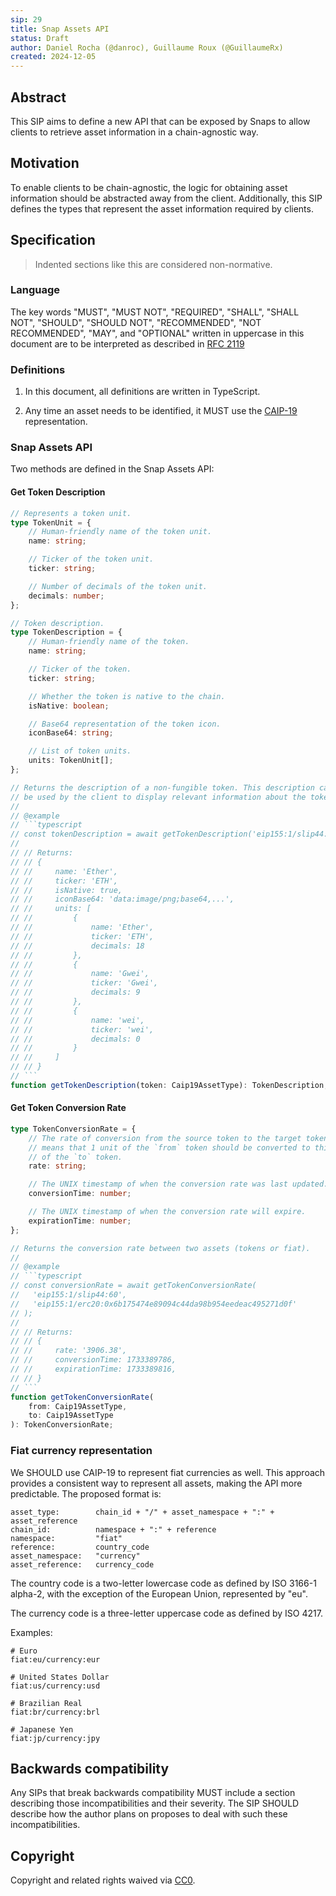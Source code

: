 ```yaml
---
sip: 29
title: Snap Assets API
status: Draft
author: Daniel Rocha (@danroc), Guillaume Roux (@GuillaumeRx)
created: 2024-12-05
---
```


## Abstract

This SIP aims to define a new API that can be exposed by Snaps to allow clients
to retrieve asset information in a chain-agnostic way.

## Motivation

To enable clients to be chain-agnostic, the logic for obtaining asset
information should be abstracted away from the client. Additionally, this SIP
defines the types that represent the asset information required by clients.

## Specification

> Indented sections like this are considered non-normative.

### Language

The key words "MUST", "MUST NOT", "REQUIRED", "SHALL", "SHALL NOT", "SHOULD",
"SHOULD NOT", "RECOMMENDED", "NOT RECOMMENDED", "MAY", and "OPTIONAL" written
in uppercase in this document are to be interpreted as described in [RFC
2119](https://www.ietf.org/rfc/rfc2119.txt)

### Definitions

1. In this document, all definitions are written in TypeScript.

2. Any time an asset needs to be identified, it MUST use the [CAIP-19][caip-19]
representation.

### Snap Assets API

Two methods are defined in the Snap Assets API:

#### Get Token Description

```typescript
// Represents a token unit.
type TokenUnit = {
    // Human-friendly name of the token unit.
    name: string;

    // Ticker of the token unit.
    ticker: string;

    // Number of decimals of the token unit.
    decimals: number;
};

// Token description.
type TokenDescription = {
    // Human-friendly name of the token.
    name: string;

    // Ticker of the token.
    ticker: string;

    // Whether the token is native to the chain.
    isNative: boolean;

    // Base64 representation of the token icon.
    iconBase64: string;

    // List of token units.
    units: TokenUnit[];
};

// Returns the description of a non-fungible token. This description can then
// be used by the client to display relevant information about the token.
//
// @example
// ```typescript
// const tokenDescription = await getTokenDescription('eip155:1/slip44:60');
//
// // Returns:
// // {
// //     name: 'Ether',
// //     ticker: 'ETH',
// //     isNative: true,
// //     iconBase64: 'data:image/png;base64,...',
// //     units: [
// //         {
// //             name: 'Ether',
// //             ticker: 'ETH',
// //             decimals: 18
// //         },
// //         {
// //             name: 'Gwei',
// //             ticker: 'Gwei',
// //             decimals: 9
// //         },
// //         {
// //             name: 'wei',
// //             ticker: 'wei',
// //             decimals: 0
// //         }
// //     ]
// // }
// ```
function getTokenDescription(token: Caip19AssetType): TokenDescription;
```

#### Get Token Conversion Rate

```typescript
type TokenConversionRate = {
    // The rate of conversion from the source token to the target token. It
    // means that 1 unit of the `from` token should be converted to this amount
    // of the `to` token.
    rate: string;

    // The UNIX timestamp of when the conversion rate was last updated.
    conversionTime: number;

    // The UNIX timestamp of when the conversion rate will expire.
    expirationTime: number;
};

// Returns the conversion rate between two assets (tokens or fiat).
//
// @example
// ```typescript
// const conversionRate = await getTokenConversionRate(
//   'eip155:1/slip44:60',
//   'eip155:1/erc20:0x6b175474e89094c44da98b954eedeac495271d0f'
// );
//
// // Returns:
// // {
// //     rate: '3906.38',
// //     conversionTime: 1733389786,
// //     expirationTime: 1733389816,
// // }
// ```
function getTokenConversionRate(
    from: Caip19AssetType,
    to: Caip19AssetType
): TokenConversionRate;
```

### Fiat currency representation

We SHOULD use CAIP-19 to represent fiat currencies as well. This approach
provides a consistent way to represent all assets, making the API more
predictable. The proposed format is:

```
asset_type:        chain_id + "/" + asset_namespace + ":" + asset_reference
chain_id:          namespace + ":" + reference
namespace:         "fiat"
reference:         country_code
asset_namespace:   "currency"
asset_reference:   currency_code
```

The country code is a two-letter lowercase code as defined by ISO 3166-1
alpha-2, with the exception of the European Union, represented by "eu".

The currency code is a three-letter uppercase code as defined by ISO 4217.

Examples:

```
# Euro
fiat:eu/currency:eur

# United States Dollar
fiat:us/currency:usd

# Brazilian Real
fiat:br/currency:brl

# Japanese Yen
fiat:jp/currency:jpy
```

## Backwards compatibility

Any SIPs that break backwards compatibility MUST include a section describing
those incompatibilities and their severity. The SIP SHOULD describe how the
author plans on proposes to deal with such these incompatibilities.

## Copyright

Copyright and related rights waived via [CC0](../LICENSE).

[caip-19]: https://github.com/ChainAgnostic/CAIPs/blob/main/CAIPs/caip-19.md

